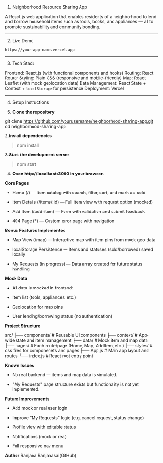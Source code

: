 1. Neighborhood Resource Sharing App

A React.js web application that enables residents of a neighborhood to lend and borrow household items such as tools, books, and appliances — all to promote sustainability and community bonding.

---

2.  Live Demo

  
 `https://your-app-name.vercel.app`

---

3. Tech Stack

Frontend: React.js (with functional components and hooks)
Routing: React Router
Styling: Plain CSS (responsive and mobile-friendly)
Map: React Leaflet (with mock geolocation data)
Data Management: React State + Context + `localStorage` for persistence
Deployment: Vercel 

---

4. Setup Instructions

1. **Clone the repository**

>
git clone https://github.com/yourusername/neighborhood-sharing-app.git
cd neighborhood-sharing-app

2.**Install dependencies**

>npm install

3.**Start the development server**
>npm start

4. **Open http://localhost:3000 in your browser.**

<!-- Features -->
**Core Pages**
 *  Home (/) — Item catalog with search, filter, sort, and mark-as-sold

* Item Details (/items/:id) — Full item view with request option (mocked)

* Add Item (/add-item) — Form with validation and submit feedback

* 404 Page (*) — Custom error page with navigation

**Bonus Features Implemented**

* Map View (/map) — Interactive map with item pins from mock geo-data

* localStorage Persistence — Items and statuses (sold/borrowed) saved locally

* My Requests (in progress) — Data array created for future status handling

**Mock Data**
* All data is mocked in frontend:

* Item list (tools, appliances, etc.)

* Geolocation for map pins

* User lending/borrowing status (no authentication)



**Project Structure**

src/
├── components/         # Reusable UI components
├── context/            # App-wide state and item management
├── data/               # Mock item and map data
├── pages/              # Each route/page (Home, Map, AddItem, etc.)
├── styles/             # css files for componenets and pages
├── App.js              # Main app layout and routes
└── index.js            # React root entry point


**Known Issues**
* No real backend — items and map data is  simulated.

* "My Requests" page structure exists but functionality is not yet implemented.

**Future Improvements**


* Add mock or real user login

* Improve "My Requests" logic (e.g. cancel request, status change)

* Profile view with editable status

* Notifications (mock or real)

* Full responsive nav menu

**Author**
Ranjana
Ranjanasai(GitHub)

